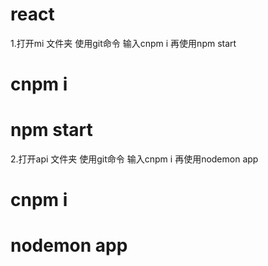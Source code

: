# react
1.打开mi 文件夹 使用git命令  输入cnpm i 再使用npm start
# cnpm i
# npm start
2.打开api 文件夹 使用git命令  输入cnpm i 再使用nodemon app
# cnpm i
# nodemon app
